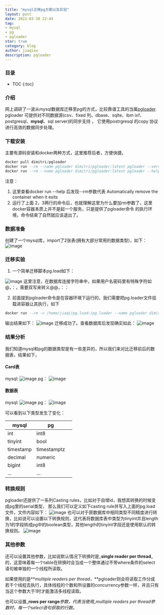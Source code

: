 ```yaml
---
title: "mysql迁移pg方案以及实验"
layout: post
date: 2022-03-30 22:44
tag:
- mysql
- pg
- pgloader
star: true
category: blog
author: jiaqixu
description: pgloader
---
```



### 目录
* TOC
{:toc}


### 介绍
网上调研了一波从mysql数据库迁移至pg的方式，比较靠谱工具的当属[pgloader](https://pgloader.readthedocs.io/en/latest/ref/mysql.html).
pgloader 可提供对不同数据源(csv、fixed 列、dbase、sqlte、ibm ixf、postgresql、**mysql**、sql server)的同步支持 ， 它使用postrgresql 的copy 协议进行高效的数据同步处理。

### 下载安装
主要有源码安装和docker两种方式，这里推荐后者，方便快捷。
```sql
docker pull dimitri/pgloader
docker run --rm --name pgloader dimitri/pgloader:latest pgloader --version
docker run --rm --name pgloader dimitri/pgloader:latest pgloader --help
```
注意：

1. 这里查看docker run --help 后发现--rm参数代表 Automatically remove the container when it exits
1. 运行了上面 2，3两行的命令后，也就理解这里为什么要加rm参数了，这里docker容器本质上并不是起一个服务，只是提供了pgloader命令 的执行环境，命令结束了自然就应该退出了。

### 数据准备
创建了一个mysql库，import了2张表(拥有大部分常用的数据类型)，如下：
![image](/assets/images/blog/pgloader/pgloader-1.png)

### 迁移实验

1. 一个简单迁移脚本pg.load如下：

![image](/assets/images/blog/pgloader/pgloader-2.png)
这里注意，在数据库连接字符串中，如果用户名密码里有特殊字符如@，：，需要双写来转义@@，：：

2. 前面提到pgloader命令是在容器环境下运行的，我们需要把pg.loader文件挂载进容器让其执行，如下
```sql
docker run --rm -v /home/jiaqi/pg.load:/pg.loader --name pgloader dimitri/pgloader:latest pgloader pg.loader
```

输出结果如下：
![image](/assets/images/blog/pgloader/pgloader-3.png)
迁移成功了。查看数据库后发现确实如此：
![image](/assets/images/blog/pgloader/pgloader-4.png)

### 结果分析
我们知道mysql和pg的数据类型是有一些差异的，所以我们来对比迁移前后的数据表，结果如下，
#### Card表
mysql:
![image](/assets/images/blog/pgloader/pgloader-5.png)
pg：
![image](/assets/images/blog/pgloader/pgloader-6.png)
#### 数据表
mysql:
![image](/assets/images/blog/pgloader/pgloader-7.png)
pg：
![image](/assets/images/blog/pgloader/pgloader-8.png)

可以看到以下类型发生了变化：

| mysql | pg |  |
| --- | --- | --- |
| int | int8 |  |
| tinyint | bool |  |
| timestamp | timestamptz |  |
| decimal | numeric |  |
| bigint | int8 |  |
| ... | ... |  |


### 转换规则
pgloader还提供了一系列Casting rules，比如对于自增id，我想其转换的时候变成pg里的serial类型，
那么我们可以定义如下casting  rule并写入上面的pg.load文件，文件内容如下：
![image](/assets/images/blog/pgloader/pgloader-9.png)
也可以对于原数据库中相同类型不同精度进行转换，比如说可以设置以下转换规则，这代表将数据库表中类型为tinyint并且length为1的字段转成pg中的boolean类型，其他length的tinyint字段还是使用默认的转换规则。
![image](/assets/images/blog/pgloader/pgloader-10.png)

### 其他参数
还可以设置其他参数，比如说默认情况下转换时是_**single reader per thread**_的，这意味着每一个table在转换时会当成一个整体通过不带where条件的select语句被单独的一个线程所读取。

如果使用的是**_multiple readers per thread，_**pgloader则会将读取工作分成若干个线程去执行，具体线程的个数和所设置的concurrency参数一样，并且只有当这个参数大于1时才能激活多线程读取。

也可以设置_**rows per range**_参数，代表当使用_multiple readers per thread参数时，每一个select语句获取的行数。_




















